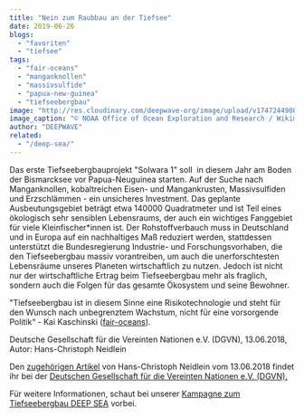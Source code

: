 ```yaml
---
title: "Nein zum Raubbau an der Tiefsee"
date: 2019-06-26
blogs: 
  - "favoriten"
  - "tiefsee"
tags: 
  - "fair-oceans"
  - "manganknollen"
  - "massivsulfide"
  - "papua-new-guinea"
  - "tiefseebergbau"
image: "http://res.cloudinary.com/deepwave-org/image/upload/v1747244908/deepwave.org/Deep_sea_corals_Wagner_Seamount.jpg"
image_caption: "© NOAA Office of Ocean Exploration and Research / Wikimedia Commons"
author: "DEEPWAVE"
related: 
  - "/deep-sea/"
---
```


Das erste Tiefseebergbauprojekt "Solwara 1" soll  in diesem Jahr am Boden der Bismarcksee vor Papua-Neuguinea starten. Auf der Suche nach Manganknollen, kobaltreichen Eisen- und Mangankrusten, Massivsulfiden und Erzschlämmen - ein unsicheres Investment. Das geplante Ausbeutungsgebiet beträgt etwa 140000 Quadratmeter und ist Teil eines ökologisch sehr sensiblen Lebensraums, der auch ein wichtiges Fanggebiet für viele Kleinfischer\*innen ist. Der Rohstoffverbauch muss in Deutschland und in Europa auf ein nachhaltiges Maß reduziert werden, stattdessen unterstützt die Bundesregierung Industrie- und Forschungsvorhaben, die den Tiefseebergbau massiv vorantreiben, um auch die unerforschtesten Lebensräume unseres Planeten wirtschaftlich zu nutzen. Jedoch ist nicht nur der wirtschaftliche Ertrag beim Tiefseebergbau mehr als fraglich, sondern auch die Folgen für das gesamte Ökosystem und seine Bewohner.

"Tiefseebergbau ist in diesem Sinne eine Risikotechnologie und steht für den Wunsch nach unbegrenztem Wachstum, nicht für eine vorsorgende Politik“ - Kai Kaschinski ([fair-oceans](https://fair-oceans.info/)).

Deutsche Gesellschaft für die Vereinten Nationen e.V. (DGVN), 13.06.2018, Autor: Hans-Christoph Neidlein

Den [zugehörigen Artikel](https://nachhaltig-entwickeln.dgvn.de/meldung/nein-zum-raubbau-an-der-tiefsee/) von Hans-Christoph Neidlein vom 13.06.2018 findet ihr bei der [Deutschen Gesellschaft für die Vereinten Nationen e.V. (DGVN).](https://dgvn.de/)

Für weitere Informationen, schaut bei unserer [Kampagne zum Tiefseebergbau DEEP SEA](https://www.deepwave.org/deep-sea/) vorbei.
